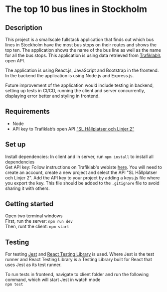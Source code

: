# The top 10 bus lines in Stockholm

## Description
This project is a smallscale fullstack application that finds out which bus lines in Stockholm have the most bus stops on their routes and shows the top ten. The application shows the name of the bus line as well as the name for all the bus stops. This application is using data retrieved from [Trafiklab’s](https://www.trafiklab.se/) open API. 

The application is using React.js, JavaScript and Bootstrap in the frontend. In the backend the application is using Node.js and Express.js.

Future improvement of the application would include testing in backend, setting up tests in CI/CD, running the client and server concurrently, displaying error better and styling in frontend.

## Requirements
- Node
- API key to Trafiklab’s open API ["SL Hållplatser och Linjer 2"](https://www.trafiklab.se/api/sl-hallplatser-och-linjer-2)

## Set up

Install dependencies: In client and in server, run `npm install` to install all dependencies\
Get API key: Follow instructions on Trafiklab's webiste [here](https://www.trafiklab.se/docs/using-trafiklab/getting-api-keys/). You will need to create an account, create a new project and select the API "SL Hållplatser och Linjer 2". Add the API key to your project by adding a keys.js file where you export the key. This file should be added to the `.gitignore` file to avoid sharing it with others.

## Getting started

Open two terminal windows\
First, run the server: `npm run dev`\
Then, runt the client: `npm start` 

## Testing

For testing [Jest](https://jestjs.io/) and [React Testing Library](https://testing-library.com/docs/react-testing-library/intro/) is used. Where Jest is the test runner and React Testing Library is a Testing Library built for React that uses Jest as its test runner.

To run tests in frontend, navigate to client folder and run the following command, which will start Jest in watch mode\
`npm test`
